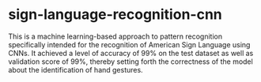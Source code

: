 # sign-language-recognition-cnn
This is a machine learning-based approach to pattern recognition specifically intended for the recognition of American Sign Language using CNNs. It achieved a level of accuracy of 99% on the test dataset as well as validation score of 99%, thereby setting forth the correctness of the model about the identification of hand gestures.
